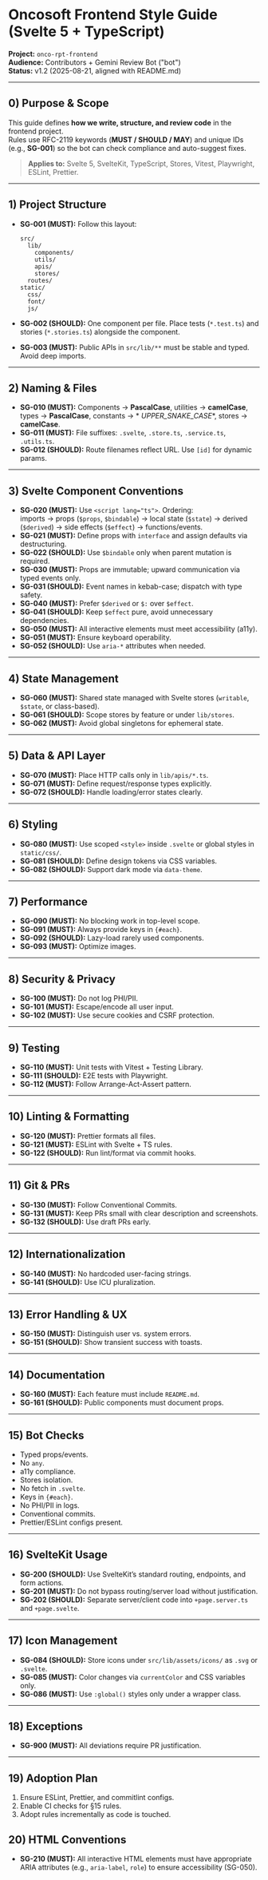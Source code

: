 # Oncosoft Frontend Style Guide (Svelte 5 + TypeScript)

**Project:** `onco-rpt-frontend`  
**Audience:** Contributors + Gemini Review Bot ("bot")  
**Status:** v1.2 (2025-08-21, aligned with README.md)

---

## 0) Purpose & Scope

This guide defines **how we write, structure, and review code** in the frontend project.  
Rules use RFC-2119 keywords (**MUST / SHOULD / MAY**) and unique IDs (e.g., **SG-001**) so the bot can check compliance
and auto-suggest fixes.

> **Applies to:** Svelte 5, SvelteKit, TypeScript, Stores, Vitest, Playwright, ESLint, Prettier.

---

## 1) Project Structure

* **SG-001 (MUST):** Follow this layout:

  ```
  src/
    lib/
      components/
      utils/
      apis/
      stores/
    routes/
  static/
    css/
    font/
    js/
  ```

* **SG-002 (SHOULD):** One component per file. Place tests (`*.test.ts`) and stories (`*.stories.ts`) alongside the
  component.
* **SG-003 (MUST):** Public APIs in `src/lib/**` must be stable and typed. Avoid deep imports.

---

## 2) Naming & Files

* **SG-010 (MUST):** Components → **PascalCase**, utilities → **camelCase**, types → **PascalCase**, constants → *
  *UPPER_SNAKE_CASE**, stores → **camelCase**.
* **SG-011 (MUST):** File suffixes: `.svelte`, `.store.ts`, `.service.ts`, `.utils.ts`.
* **SG-012 (SHOULD):** Route filenames reflect URL. Use `[id]` for dynamic params.

---

## 3) Svelte Component Conventions

* **SG-020 (MUST):** Use `<script lang="ts">`. Ordering:  
  imports → props (`$props`, `$bindable`) → local state (`$state`) → derived (`$derived`) → side effects (`$effect`) →
  functions/events.
* **SG-021 (MUST):** Define props with `interface` and assign defaults via destructuring.
* **SG-022 (SHOULD):** Use `$bindable` only when parent mutation is required.
* **SG-030 (MUST):** Props are immutable; upward communication via typed events only.
* **SG-031 (SHOULD):** Event names in kebab-case; dispatch with type safety.
* **SG-040 (MUST):** Prefer `$derived` or `$:` over `$effect`.
* **SG-041 (SHOULD):** Keep `$effect` pure, avoid unnecessary dependencies.
* **SG-050 (MUST):** All interactive elements must meet accessibility (a11y).
* **SG-051 (MUST):** Ensure keyboard operability.
* **SG-052 (SHOULD):** Use `aria-*` attributes when needed.

---

## 4) State Management

* **SG-060 (MUST):** Shared state managed with Svelte stores (`writable`, `$state`, or class-based).
* **SG-061 (SHOULD):** Scope stores by feature or under `lib/stores`.
* **SG-062 (MUST):** Avoid global singletons for ephemeral state.

---

## 5) Data & API Layer

* **SG-070 (MUST):** Place HTTP calls only in `lib/apis/*.ts`.
* **SG-071 (MUST):** Define request/response types explicitly.
* **SG-072 (SHOULD):** Handle loading/error states clearly.

---

## 6) Styling

* **SG-080 (MUST):** Use scoped `<style>` inside `.svelte` or global styles in `static/css/`.
* **SG-081 (SHOULD):** Define design tokens via CSS variables.
* **SG-082 (SHOULD):** Support dark mode via `data-theme`.

---

## 7) Performance

* **SG-090 (MUST):** No blocking work in top-level scope.
* **SG-091 (MUST):** Always provide keys in `{#each}`.
* **SG-092 (SHOULD):** Lazy-load rarely used components.
* **SG-093 (MUST):** Optimize images.

---

## 8) Security & Privacy

* **SG-100 (MUST):** Do not log PHI/PII.
* **SG-101 (MUST):** Escape/encode all user input.
* **SG-102 (MUST):** Use secure cookies and CSRF protection.

---

## 9) Testing

* **SG-110 (MUST):** Unit tests with Vitest + Testing Library.
* **SG-111 (SHOULD):** E2E tests with Playwright.
* **SG-112 (MUST):** Follow Arrange-Act-Assert pattern.

---

## 10) Linting & Formatting

* **SG-120 (MUST):** Prettier formats all files.
* **SG-121 (MUST):** ESLint with Svelte + TS rules.
* **SG-122 (SHOULD):** Run lint/format via commit hooks.

---

## 11) Git & PRs

* **SG-130 (MUST):** Follow Conventional Commits.
* **SG-131 (MUST):** Keep PRs small with clear description and screenshots.
* **SG-132 (SHOULD):** Use draft PRs early.

---

## 12) Internationalization

* **SG-140 (MUST):** No hardcoded user-facing strings.
* **SG-141 (SHOULD):** Use ICU pluralization.

---

## 13) Error Handling & UX

* **SG-150 (MUST):** Distinguish user vs. system errors.
* **SG-151 (SHOULD):** Show transient success with toasts.

---

## 14) Documentation

* **SG-160 (MUST):** Each feature must include `README.md`.
* **SG-161 (SHOULD):** Public components must document props.

---

## 15) Bot Checks

* Typed props/events.
* No `any`.
* a11y compliance.
* Stores isolation.
* No fetch in `.svelte`.
* Keys in `{#each}`.
* No PHI/PII in logs.
* Conventional commits.
* Prettier/ESLint configs present.

---

## 16) SvelteKit Usage

* **SG-200 (SHOULD):** Use SvelteKit’s standard routing, endpoints, and form actions.
* **SG-201 (MUST):** Do not bypass routing/server load without justification.
* **SG-202 (SHOULD):** Separate server/client code into `+page.server.ts` and `+page.svelte`.

---

## 17) Icon Management

* **SG-084 (SHOULD):** Store icons under `src/lib/assets/icons/` as `.svg` or `.svelte`.
* **SG-085 (MUST):** Color changes via `currentColor` and CSS variables only.
* **SG-086 (MUST):** Use `:global()` styles only under a wrapper class.

---

## 18) Exceptions

* **SG-900 (MUST):** All deviations require PR justification.

---

## 19) Adoption Plan

1. Ensure ESLint, Prettier, and commitlint configs.
2. Enable CI checks for §15 rules.
3. Adopt rules incrementally as code is touched.  

## 20) HTML Conventions
* **SG-210 (MUST):** All interactive HTML elements must have appropriate ARIA attributes (e.g., `aria-label`, `role`) to ensure accessibility (SG-050).